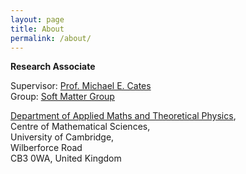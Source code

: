 ```yaml
---
layout: page
title: About
permalink: /about/
---
```


__Research Associate__

Supervisor: [Prof. Michael E. Cates] <br/> 
Group: [Soft Matter Group] 


[Department of Applied Maths and Theoretical Physics], <br/>
Centre of Mathematical Sciences, <br/>
University of Cambridge, <br/>
Wilberforce Road <br/>
CB3 0WA, United Kingdom <br/>

[Prof. Michael E. Cates]: http://www.damtp.cam.ac.uk/people/mec22/
[Soft Matter Group]: http://www.damtp.cam.ac.uk/research/softmatter/
[Department of Applied Maths and Theoretical Physics]: http://www.damtp.cam.ac.uk
